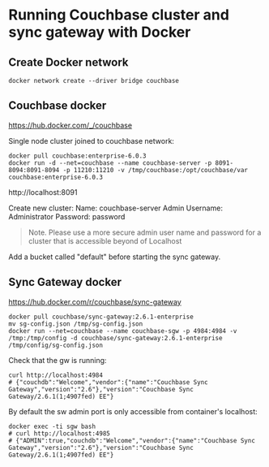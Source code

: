 # Running Couchbase cluster and sync gateway with Docker
## Create Docker network
```
docker network create --driver bridge couchbase
```
## Couchbase docker
https://hub.docker.com/_/couchbase

Single node cluster joined to couchbase network:
```
docker pull couchbase:enterprise-6.0.3
docker run -d --net=couchbase --name couchbase-server -p 8091-8094:8091-8094 -p 11210:11210 -v /tmp/couchbase:/opt/couchbase/var couchbase:enterprise-6.0.3
```
http://localhost:8091

Create new cluster:
Name: couchbase-server
Admin Username: Administrator
Password: password

> Note. Please use a more secure admin user name and password for a cluster that is accessible beyond of Localhost  

Add a bucket called "default" before starting the sync gateway.

## Sync Gateway docker 
https://hub.docker.com/r/couchbase/sync-gateway

```
docker pull couchbase/sync-gateway:2.6.1-enterprise
mv sg-config.json /tmp/sg-config.json
docker run --net=couchbase --name couchbase-sgw -p 4984:4984 -v /tmp:/tmp/config -d couchbase/sync-gateway:2.6.1-enterprise /tmp/config/sg-config.json
```
Check that the gw is running:
```
curl http://localhost:4984
# {"couchdb":"Welcome","vendor":{"name":"Couchbase Sync Gateway","version":"2.6"},"version":"Couchbase Sync Gateway/2.6.1(1;4907fed) EE"}
```
By default the sw admin port is only accessible from container's localhost:
```
docker exec -ti sgw bash
# curl http://localhost:4985
# {"ADMIN":true,"couchdb":"Welcome","vendor":{"name":"Couchbase Sync Gateway","version":"2.6"},"version":"Couchbase Sync Gateway/2.6.1(1;4907fed) EE"}

